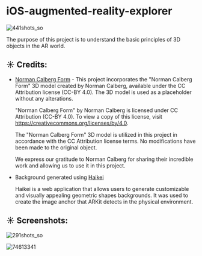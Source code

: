 # iOS-augmented-reality-explorer
![441shots_so](https://github.com/sunshaped/iOS-augmented-reality-explorer/assets/37018766/7e571dea-fc34-4405-9748-3f6e46846a5a)

The purpose of this project is to understand the basic principles of 3D objects in the AR world.

## ☀️ Credits:

- [Norman Calberg Form](https://sketchfab.com/3d-models/norman-calberg-form-37de3822edc34135a4a91b68b7bc713b) - This project incorporates the "Norman Calberg Form" 3D model created by Norman Calberg, available under the CC Attribution license (CC-BY 4.0). The 3D model is used as a placeholder without any alterations.

  "Norman Calberg Form" by Norman Calberg is licensed under CC Attribution (CC-BY 4.0). To view a copy of this license, visit https://creativecommons.org/licenses/by/4.0.

  The "Norman Calberg Form" 3D model is utilized in this project in accordance with the CC Attribution license terms. No modifications have been made to the original object.

  We express our gratitude to Norman Calberg for sharing their incredible work and allowing us to use it in this project.

- Background generated using [Haikei](https://app.haikei.app/)

  Haikei is a web application that allows users to generate customizable and visually appealing geometric shapes backgrounds. It was used to create the image anchor that ARKit detects in the physical environment.
  
## ☀️ Screenshots:
![291shots_so](https://github.com/sunshaped/iOS-augmented-reality-explorer/assets/37018766/e0b68d0c-b768-4ba2-af63-b7c4b823bd17)

![74613341](https://github.com/pixlbyhorik/iOS-augmented-reality-explorer/assets/37018766/b5b2ce3e-b382-4849-b17a-672f3de0ae64)
